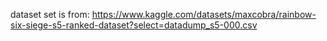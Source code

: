 dataset set is from: https://www.kaggle.com/datasets/maxcobra/rainbow-six-siege-s5-ranked-dataset?select=datadump_s5-000.csv
